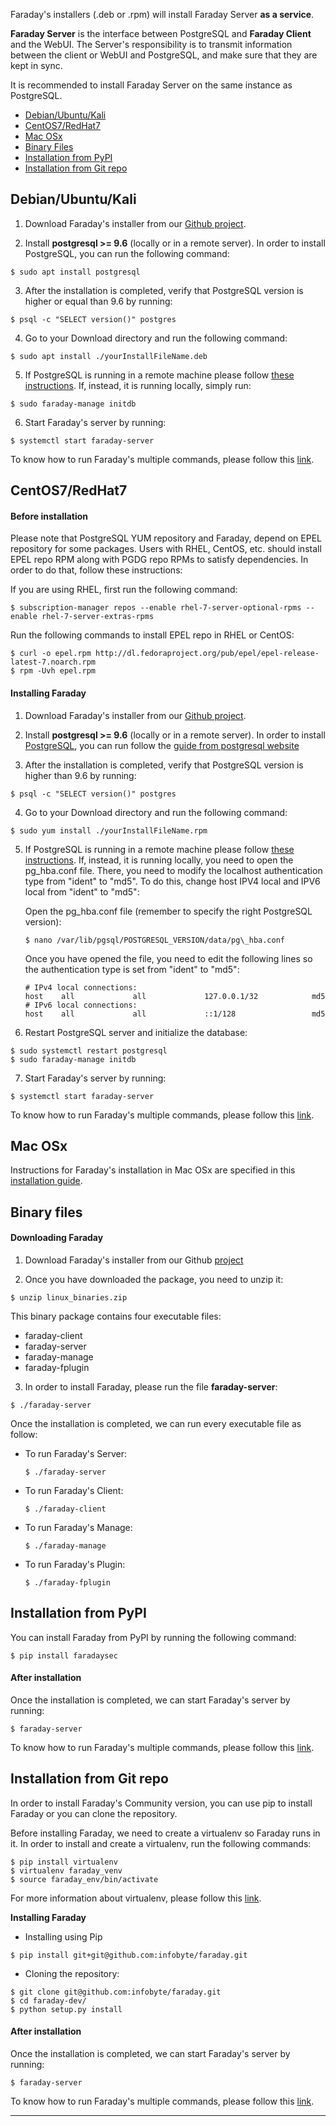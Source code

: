 Faraday's installers (.deb or .rpm) will install Faraday Server **as a service**.

**Faraday Server** is the interface between PostgreSQL and **Faraday Client** and the WebUI. The Server's responsibility is to transmit information between the client or WebUI and PostgreSQL, and make sure that they are kept in sync.

It is recommended to install Faraday Server on the same instance as PostgreSQL.

<a name="index"></a>
* [Debian/Ubuntu/Kali](#linux)
* [CentOS7/RedHat7](#centos/redhat)
* [Mac OSx](#macos)
* [Binary Files](#binary-files)
* [Installation from PyPI](#pypi)
* [Installation from Git repo](#git-repo)


<a name="linux"></a>
## Debian/Ubuntu/Kali
1. Download Faraday's installer from our [Github project](https://github.com/infobyte/faraday/releases).

2. Install **postgresql >= 9.6** (locally or in a remote server). In order to install PostgreSQL, you can run the following command:

`$ sudo apt install postgresql`


3. After the installation is completed, verify that PostgreSQL version is higher or equal than 9.6 by running:

`$ psql -c "SELECT version()" postgres`


4. Go to your Download directory and run the following command:

`$ sudo apt install ./yourInstallFileName.deb`


5. If PostgreSQL is running in a remote machine please follow [these instructions](https://github.com/infobyte/faraday/wiki/Remote-PostgreSQL-database-configuration). If, instead, it is running locally, simply run:

`$ sudo faraday-manage initdb`


6. Start Faraday's server by running:

`$ systemctl start faraday-server`


To know how to run Faraday's multiple commands, please follow this [link](https://github.com/infobyte/faraday/wiki/How-to-run-Faraday).


<a name="centos/redhat"></a>
## CentOS7/RedHat7

#### Before installation

Please note that PostgreSQL YUM repository and Faraday, depend on EPEL repository for some packages. Users with RHEL, CentOS, etc. should install EPEL repo RPM along with PGDG repo RPMs to satisfy dependencies. In order to do that, follow these instructions:

If you are using RHEL, first run the following command:
```
$ subscription-manager repos --enable rhel-7-server-optional-rpms --enable rhel-7-server-extras-rpms
```

Run the following commands to install EPEL repo in RHEL or CentOS:
```
$ curl -o epel.rpm http://dl.fedoraproject.org/pub/epel/epel-release-latest-7.noarch.rpm
$ rpm -Uvh epel.rpm
```

#### Installing Faraday

1. Download Faraday's installer from our [Github project](https://github.com/infobyte/faraday/releases).

2. Install **postgresql >= 9.6** (locally or in a remote server). In order to install [PostgreSQL](https://yum.postgresql.org/), you can run follow the [guide from postgresql website](https://www.postgresql.org/download/linux/redhat/)

3. After the installation is completed, verify that PostgreSQL version is higher than 9.6 by running:

`$ psql -c "SELECT version()" postgres`


4. Go to your Download directory and run the following command:

`$ sudo yum install ./yourInstallFileName.rpm`


5. If PostgreSQL is running in a remote machine please follow [these instructions](https://github.com/infobyte/faraday/wiki/Remote-PostgreSQL-database-configuration). If, instead, it is running locally, you need to open the pg\_hba.conf file. There, you need to modify the localhost authentication type from "ident" to "md5". To do this, change host IPV4 local and IPV6 local from "ident" to "md5":

    Open the pg\_hba.conf file (remember to specify the right PostgreSQL version):

    ```
    $ nano /var/lib/pgsql/POSTGRESQL_VERSION/data/pg\_hba.conf
    ```
    Once you have opened the file, you need to edit the following lines so the authentication type is set from "ident" to "md5":
    ```
    # IPv4 local connections:
    host    all             all             127.0.0.1/32            md5
    # IPv6 local connections:
    host    all             all             ::1/128                 md5
    ```
6. Restart PostgreSQL server and initialize the database:

```
$ sudo systemctl restart postgresql
$ sudo faraday-manage initdb
```

7. Start Faraday's server by running:

`$ systemctl start faraday-server`


To know how to run Faraday's multiple commands, please follow this [link](https://github.com/infobyte/faraday/wiki/How-to-run-Faraday).


<a name="macos"></a>
## Mac OSx

Instructions for Faraday's installation in Mac OSx are specified in this [installation guide](https://github.com/infobyte/faraday/wiki/Development-Installation-OSX).

<a name="binary-files"></a>
## Binary files

#### Downloading Faraday

1. Download Faraday's installer from our Github [project](https://github.com/infobyte/faraday/releases)

2. Once you have downloaded the package, you need to unzip it:

```
$ unzip linux_binaries.zip
```

This binary package contains four executable files:

* faraday-client
* faraday-server
* faraday-manage
* faraday-fplugin

3. In order to install Faraday, please run the file **faraday-server**:

```
$ ./faraday-server
```

Once the installation is completed, we can run every executable file as follow:

* To run Faraday's Server:

    ```
    $ ./faraday-server
    ```

* To run Faraday's Client:
    ```
    $ ./faraday-client
    ```

* To run Faraday's Manage:
    ```
    $ ./faraday-manage
    ```

* To run Faraday's Plugin:
    ```
    $ ./faraday-fplugin
    ```

<a name="pypi"></a>
## Installation from PyPI

You can install Faraday from PyPI by running the following command:

```
$ pip install faradaysec
```

#### After installation

Once the installation is completed, we can start Faraday's server by running: 

```
$ faraday-server
```

To know how to run Faraday's multiple commands, please follow this [link](https://github.com/infobyte/faraday/wiki/How-to-run-Faraday).

<a name="git-repo"></a>
## Installation from Git repo

In order to install Faraday's Community version, you can use pip to install Faraday or you can clone the repository.

Before installing Faraday, we need to create a virtualenv so Faraday runs in it. In order to install and create a virtualenv, run the following commands:

```
$ pip install virtualenv
$ virtualenv faraday_venv
$ source faraday_env/bin/activate
```

For more information about virtualenv, please follow this [link](https://virtualenv.pypa.io/en/latest/userguide/).

**Installing Faraday**

* Installing using Pip
```
$ pip install git+git@github.com:infobyte/faraday.git
```

* Cloning the repository:

```
$ git clone git@github.com:infobyte/faraday.git
$ cd faraday-dev/
$ python setup.py install
```

#### After installation

Once the installation is completed, we can start Faraday's server by running:

```
$ faraday-server
```

To know how to run Faraday's multiple commands, please follow this [link](https://github.com/infobyte/faraday/wiki/How-to-run-Faraday).

***
